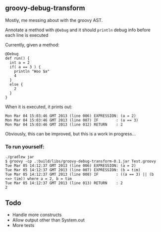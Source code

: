 ## groovy-debug-transform

Mostly, me messing about with the groovy AST.

Annotate a method with `@Debug` and it should `println` debug info before each line is executed

Currently, given a method:

    @Debug
    def run() {
      int a = 2
      if( a == 3 ) {
        println "Woo $a"
        4
      }
      else {
        2
      }
    }
    
When it is executed, it prints out:

    Mon Mar 04 15:03:46 GMT 2013 (line 006) EXPRESSION: (a = 2)
    Mon Mar 04 15:03:46 GMT 2013 (line 007) IF        : (a == 3)
    Mon Mar 04 15:03:46 GMT 2013 (line 012) RETURN    : 2

Obviously, this can be improved, but this is a work in progress...

### To run yourself:

    ./gradlew jar
    $ groovy -cp .:build/libs/groovy-debug-transform-0.1.jar Test.groovy
    Tue Mar 05 14:12:37 GMT 2013 (line 006) EXPRESSION: (a = 2)
    Tue Mar 05 14:12:37 GMT 2013 (line 007) EXPRESSION: (b = tim)
    Tue Mar 05 14:12:37 GMT 2013 (line 008) IF        : ((a == 3) || (b <=> tim)) where a = 2, b = tim
    Tue Mar 05 14:12:37 GMT 2013 (line 013) RETURN    : 2
    2

## Todo

- Handle more constructs
- Allow output other than System.out
- More tests
